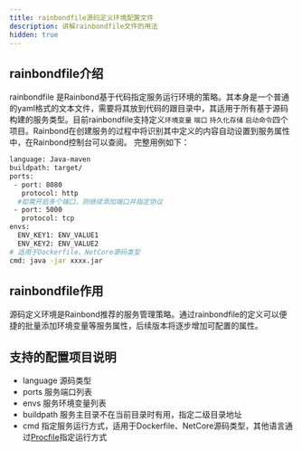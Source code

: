 ```yaml
---
title: rainbondfile源码定义环境配置文件
description: 讲解rainbondfile文件的用法
hidden: true
---
```


## rainbondfile介绍
rainbondfile 是Rainbond基于代码指定服务运行环境的策略。其本身是一个普通的yaml格式的文本文件，需要将其放到代码的跟目录中，其适用于所有基于源码构建的服务类型。目前rainbondfile支持定义`环境变量` `端口` `持久化存储` `启动命令`四个项目。Rainbond在创建服务的过程中将识别其中定义的内容自动设置到服务属性中，在Rainbond控制台可以查阅。
完整用例如下：

```bash
language: Java-maven
buildpath: target/
ports:
 - port: 8080
   protocol: http
  #如需开启多个端口，则继续添加端口并指定协议
 - port: 5000
   protocol: tcp
envs:
  ENV_KEY1: ENV_VALUE1
  ENV_KEY2: ENV_VALUE2
# 适用于Dockerfile、NetCore源码类型
cmd: java -jar xxxx.jar
```

## rainbondfile作用
源码定义环境是Rainbond推荐的服务管理策略。通过rainbondfile的定义可以便捷的批量添加环境变量等服务属性，后续版本将逐步增加可配置的属性。

## 支持的配置项目说明

* language 源码类型
* ports 服务端口列表
* envs 服务环境变量列表
* buildpath 服务主目录不在当前目录时有用，指定二级目录地址
* cmd 指定服务运行方式，适用于Dockerfile、NetCore源码类型，其他语言通过[Procfile](./procfile.html)指定运行方式